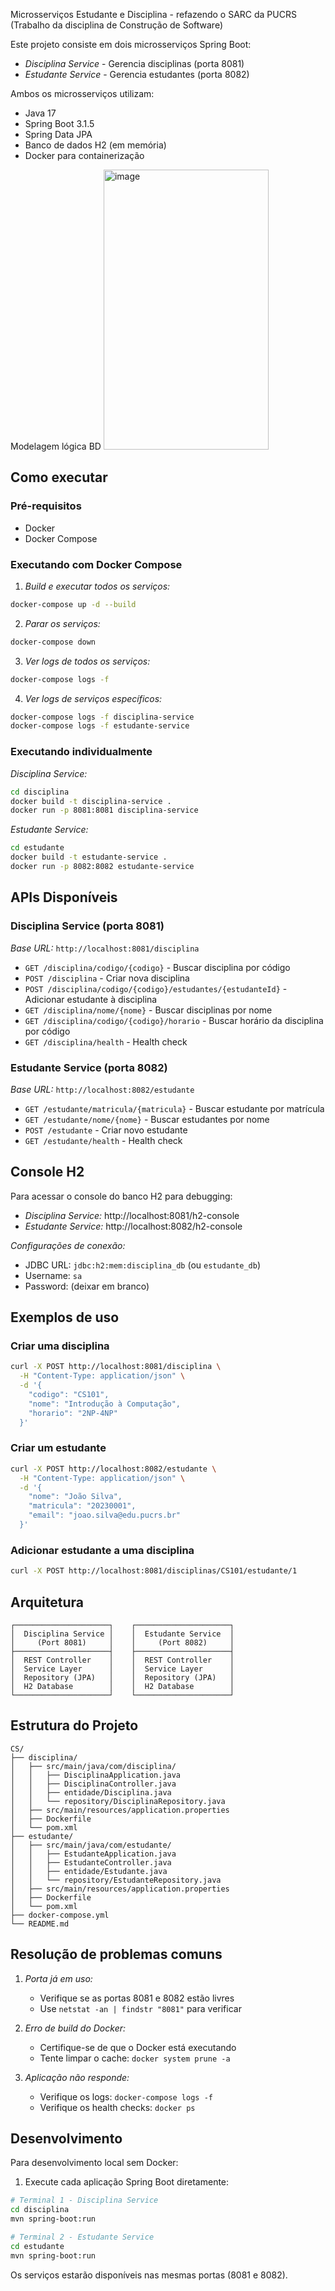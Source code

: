 Microsserviços Estudante e Disciplina - refazendo o SARC da PUCRS (Trabalho da disciplina de Construção de Software)

Este projeto consiste em dois microsserviços Spring Boot:
- *Disciplina Service* - Gerencia disciplinas (porta 8081)
- *Estudante Service* - Gerencia estudantes (porta 8082)

Ambos os microsserviços utilizam:
- Java 17
- Spring Boot 3.1.5
- Spring Data JPA
- Banco de dados H2 (em memória)
- Docker para containerização
  
<div display="flex" flex-direction="column">
Modelagem lógica BD
<img width="264" height="448" alt="image" src="https://github.com/user-attachments/assets/7d2a2753-3924-4f99-9583-beacd52a9a99" />
</div>


## Como executar

### Pré-requisitos
- Docker
- Docker Compose

### Executando com Docker Compose

1. *Build e executar todos os serviços:*
```bash
docker-compose up -d --build
```

2. *Parar os serviços:*
```bash
docker-compose down
```

3. *Ver logs de todos os serviços:*
```bash
docker-compose logs -f
```

4. *Ver logs de serviços específicos:*
```bash
docker-compose logs -f disciplina-service
docker-compose logs -f estudante-service
```

### Executando individualmente

*Disciplina Service:*
```bash
cd disciplina
docker build -t disciplina-service .
docker run -p 8081:8081 disciplina-service
```

*Estudante Service:*
```bash
cd estudante
docker build -t estudante-service .
docker run -p 8082:8082 estudante-service
```

## **APIs Disponíveis**

### Disciplina Service (porta 8081)

*Base URL:* `http://localhost:8081/disciplina`

- `GET /disciplina/codigo/{codigo}` - Buscar disciplina por código
- `POST /disciplina` - Criar nova disciplina
- `POST /disciplina/codigo/{codigo}/estudantes/{estudanteId}` - Adicionar estudante à disciplina
- `GET /disciplina/nome/{nome}` - Buscar disciplinas por nome
- `GET /disciplina/codigo/{codigo}/horario` - Buscar horário da disciplina por código
- `GET /disciplina/health` - Health check

### Estudante Service (porta 8082)

*Base URL:* `http://localhost:8082/estudante`

- `GET /estudante/matricula/{matricula}` - Buscar estudante por matrícula
- `GET /estudante/nome/{nome}` - Buscar estudantes por nome
- `POST /estudante` - Criar novo estudante
- `GET /estudante/health` - Health check

## Console H2

Para acessar o console do banco H2 para debugging:

- *Disciplina Service:* http://localhost:8081/h2-console
- *Estudante Service:* http://localhost:8082/h2-console

*Configurações de conexão:*
- JDBC URL: `jdbc:h2:mem:disciplina_db` (ou `estudante_db`)
- Username: `sa`
- Password: (deixar em branco)

## Exemplos de uso

### Criar uma disciplina
```bash
curl -X POST http://localhost:8081/disciplina \
  -H "Content-Type: application/json" \
  -d '{
    "codigo": "CS101",
    "nome": "Introdução à Computação",
    "horario": "2NP-4NP"
  }'
```

### Criar um estudante
```bash
curl -X POST http://localhost:8082/estudante \
  -H "Content-Type: application/json" \
  -d '{
    "nome": "João Silva",
    "matricula": "20230001",
    "email": "joao.silva@edu.pucrs.br"
  }'
```

### Adicionar estudante a uma disciplina
```bash
curl -X POST http://localhost:8081/disciplinas/CS101/estudante/1
```

## Arquitetura

```
┌─────────────────────┐    ┌─────────────────────┐
│  Disciplina Service │    │  Estudante Service  │
│     (Port 8081)     │    │     (Port 8082)     │
├─────────────────────┤    ├─────────────────────┤
│  REST Controller    │    │  REST Controller    │
│  Service Layer      │    │  Service Layer      │
│  Repository (JPA)   │    │  Repository (JPA)   │
│  H2 Database        │    │  H2 Database        │
└─────────────────────┘    └─────────────────────┘
```

## Estrutura do Projeto

```
CS/
├── disciplina/
│   ├── src/main/java/com/disciplina/
│   │   ├── DisciplinaApplication.java
│   │   ├── DisciplinaController.java
│   │   ├── entidade/Disciplina.java
│   │   └── repository/DisciplinaRepository.java
│   ├── src/main/resources/application.properties
│   ├── Dockerfile
│   └── pom.xml
├── estudante/
│   ├── src/main/java/com/estudante/
│   │   ├── EstudanteApplication.java
│   │   ├── EstudanteController.java
│   │   ├── entidade/Estudante.java
│   │   └── repository/EstudanteRepository.java
│   ├── src/main/resources/application.properties
│   ├── Dockerfile
│   └── pom.xml
├── docker-compose.yml
└── README.md
```

## Resolução de problemas comuns

1. *Porta já em uso:*
   - Verifique se as portas 8081 e 8082 estão livres
   - Use `netstat -an | findstr "8081"` para verificar

2. *Erro de build do Docker:*
   - Certifique-se de que o Docker está executando
   - Tente limpar o cache: `docker system prune -a`

3. *Aplicação não responde:*
   - Verifique os logs: `docker-compose logs -f`
   - Verifique os health checks: `docker ps`

## Desenvolvimento

Para desenvolvimento local sem Docker:

1. Execute cada aplicação Spring Boot diretamente:
```bash
# Terminal 1 - Disciplina Service
cd disciplina
mvn spring-boot:run

# Terminal 2 - Estudante Service  
cd estudante
mvn spring-boot:run
```

Os serviços estarão disponíveis nas mesmas portas (8081 e 8082).

